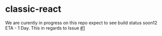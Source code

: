 # classic-react
We are curently in progress on this repo
expect to see build status soon12
ETA - 1 Day.
This in regards to Issue [#1](/../../issues/1)
